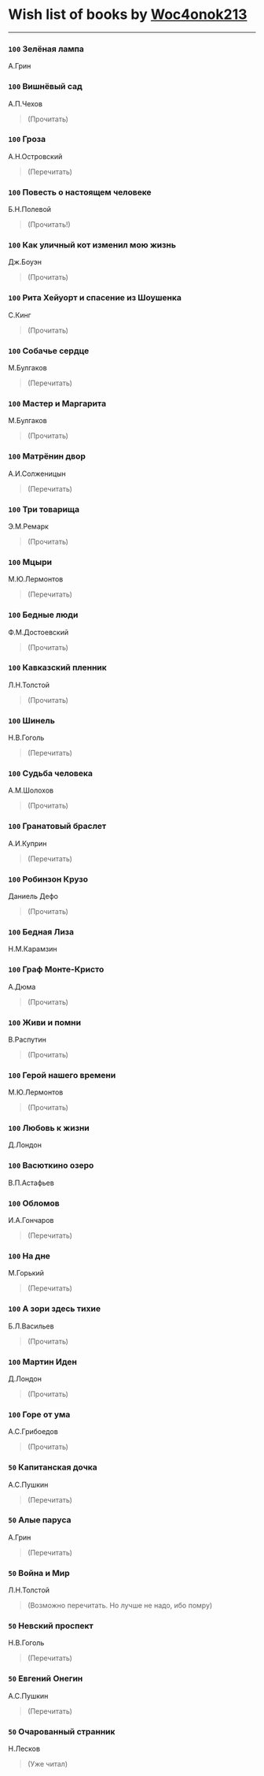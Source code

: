 # Wish list of books by [Woc4onok213](https://plus.google.com/u/0/103474005216004236389/)
---

### `100` Зелёная лампа
А.Грин

### `100` Вишнёвый сад
А.П.Чехов
> (Прочитать)

### `100` Гроза
А.Н.Островский
> (Перечитать)

### `100` Повесть о настоящем человеке
Б.Н.Полевой
> (Прочитать!)

### `100` Как уличный кот изменил мою жизнь
Дж.Боуэн
> (Прочитать)

### `100` Рита Хейуорт и спасение из Шоушенка
С.Кинг
> (Прочитать)

### `100` Собачье сердце
М.Булгаков
> (Перечитать)

### `100` Мастер и Маргарита
М.Булгаков
> (Прочитать)

### `100` Матрёнин двор
А.И.Солженицын
> (Перечитать)

### `100` Три товарища
Э.М.Ремарк
> (Прочитать)

### `100` Мцыри
М.Ю.Лермонтов
> (Перечитать)

### `100` Бедные люди
Ф.М.Достоевский
> (Прочитать)

### `100` Кавказский пленник
Л.Н.Толстой
> (Прочитать)

### `100` Шинель
Н.В.Гоголь
> (Перечитать)

### `100` Судьба человека
А.М.Шолохов
> (Прочитать)

### `100` Гранатовый браслет
А.И.Куприн
> (Перечитать)

### `100` Робинзон Крузо
Даниель Дефо
> (Прочитать)

### `100` Бедная Лиза
Н.М.Карамзин

### `100` Граф Монте-Кристо
А.Дюма
> (Прочитать)

### `100` Живи и помни
В.Распутин
> (Прочитать)

### `100` Герой нашего времени
М.Ю.Лермонтов
> (Прочитать)

### `100` Любовь к жизни
Д.Лондон

### `100` Васюткино озеро
В.П.Астафьев

### `100` Обломов
И.А.Гончаров
> (Перечитать)

### `100` На дне
М.Горький
> (Перечитать)

### `100` А зори здесь тихие
Б.Л.Васильев
> (Прочитать)

### `100` Мартин Иден
Д.Лондон
> (Прочитать)

### `100` Горе от ума
А.С.Грибоедов
> (Прочитать)

### `50` Капитанская дочка
А.С.Пушкин
> (Перечитать)

### `50` Алые паруса
А.Грин
> (Перечитать)

### `50` Война и Мир
Л.Н.Толстой
> (Возможно перечитать. Но лучше не надо, ибо помру)

### `50` Невский проспект
Н.В.Гоголь
> (Перечитать)

### `50` Евгений Онегин
А.С.Пушкин
> (Перечитать)

### `50` Очарованный странник
Н.Лесков
> (Уже читал)

